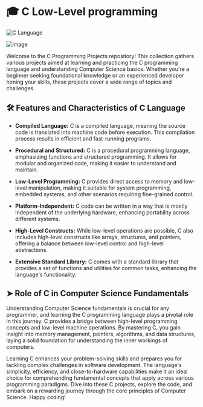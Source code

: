 #  :mortar_board: C Low-Level programming
![C Language](https://img.shields.io/badge/C-Language-blue.svg)

![image](https://github.com/v-dav/holbertonschool-low_level_programming/assets/115344057/1dbd665a-a989-401f-a0aa-fb918c8e4b6d)


Welcome to the C Programming Projects repository! This collection gathers various projects aimed at learning and practicing the C programming language and understanding Computer Science basics. Whether you're a beginner seeking foundational knowledge or an experienced developer honing your skills, these projects cover a wide range of topics and challenges.

## 🛠️ Features and Characteristics of C Language

- **Compiled Language:** C is a compiled language, meaning the source code is translated into machine code before execution. This compilation process results in efficient and fast-running programs.

- **Procedural and Structured:** C is a procedural programming language, emphasizing functions and structured programming. It allows for modular and organized code, making it easier to understand and maintain.

- **Low-Level Programming:** C provides direct access to memory and low-level manipulation, making it suitable for system programming, embedded systems, and other scenarios requiring fine-grained control.

- **Platform-Independent:** C code can be written in a way that is mostly independent of the underlying hardware, enhancing portability across different systems.

- **High-Level Constructs:** While low-level operations are possible, C also includes high-level constructs like arrays, structures, and pointers, offering a balance between low-level control and high-level abstractions.

- **Extensive Standard Library:** C comes with a standard library that provides a set of functions and utilities for common tasks, enhancing the language's functionality.


## ➤  Role of C in Computer Science Fundamentals

Understanding Computer Science fundamentals is crucial for any programmer, and learning the C programming language plays a pivotal role in this journey. C provides a bridge between high-level programming concepts and low-level machine operations. By mastering C, you gain insight into memory management, pointers, algorithms, and data structures, laying a solid foundation for understanding the inner workings of computers.

Learning C enhances your problem-solving skills and prepares you for tackling complex challenges in software development. The language's simplicity, efficiency, and close-to-hardware capabilities make it an ideal choice for comprehending fundamental concepts that apply across various programming paradigms. Dive into these C projects, explore the code, and embark on a rewarding journey through the core principles of Computer Science. Happy coding!
